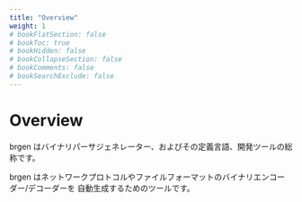 ```yaml
---
title: "Overview"
weight: 1
# bookFlatSection: false
# bookToc: true
# bookHidden: false
# bookCollapseSection: false
# bookComments: false
# bookSearchExclude: false
---
```


# Overview

brgen はバイナリパーサジェネレーター、およびその定義言語、開発ツールの総称です。

brgen はネットワークプロトコルやファイルフォーマットのバイナリエンコーダー/デコーダーを
自動生成するためのツールです。
